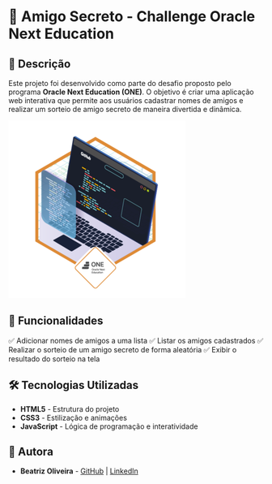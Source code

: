 # 🎉 Amigo Secreto - Challenge Oracle Next Education


## 📌 Descrição

Este projeto foi desenvolvido como parte do desafio proposto pelo programa **Oracle Next Education (ONE)**. O objetivo é criar uma aplicação web interativa que permite aos usuários cadastrar nomes de amigos e realizar um sorteio de amigo secreto de maneira divertida e dinâmica.

<img src="badge-desafio.png" alt="Badget ONE">

## 🚀 Funcionalidades

✅ Adicionar nomes de amigos a uma lista
✅ Listar os amigos cadastrados
✅ Realizar o sorteio de um amigo secreto de forma aleatória
✅ Exibir o resultado do sorteio na tela

## 🛠️ Tecnologias Utilizadas

- **HTML5** - Estrutura do projeto
- **CSS3** - Estilização e animações
- **JavaScript** - Lógica de programação e interatividade

## 👥 Autora

- **Beatriz Oliveira** - [GitHub](https://github.com/trizoliveira) | [LinkedIn](https://www.linkedin.com/in/beatriz-oliveira-b1a8ab1a9/)

